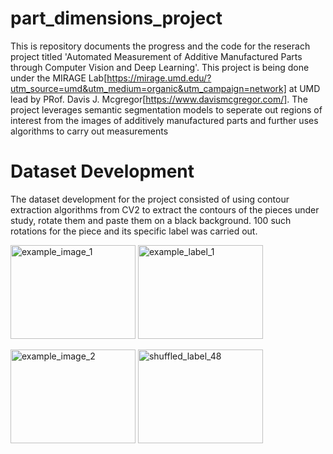 # part_dimensions_project
This is repository documents the progress and the code for the reserach project titled 'Automated Measurement of Additive Manufactured Parts through Computer Vision and Deep Learning'. This project is being done under the 
MIRAGE Lab[https://mirage.umd.edu/?utm_source=umd&utm_medium=organic&utm_campaign=network] at UMD lead by PRof. Davis J. Mcgregor[https://www.davismcgregor.com/]. The project leverages semantic segmentation models to seperate 
out regions of interest from the images of additively manufactured parts and further uses algorithms to carry out measurements

# Dataset Development
The dataset development for the project consisted of using contour extraction algorithms from CV2 to extract the contours of the pieces under study, rotate them and paste them on a black background. 100 such rotations for the piece
and its specific label was carried out. 


<img src="https://github.com/user-attachments/assets/c8f96ef9-d476-41d1-b54b-ebcd739d3cf6" title="example_image_1" width="200" height="150"/>                   <img src="https://github.com/user-attachments/assets/76748c25-7702-47af-9d81-450a5a6f8f0c" title="example_label_1" width="200" height="150"/>

<img src="https://github.com/user-attachments/assets/b4861c34-ecf0-4e5d-a2da-50772eb8d5fc" title="example_image_2" width="200" height="150"/>           <img src="https://github.com/user-attachments/assets/c849666a-6f1c-43d8-abf5-fb6bb11f8062" alt="shuffled_label_48" title="example_label_2" width="200" height="150"/>
